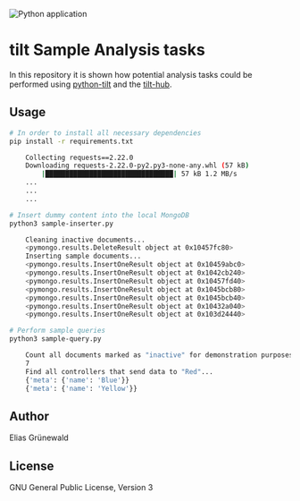 ![Python application](https://github.com/Transparency-Information-Language/tilt-sample-analysis/workflows/Python%20application/badge.svg)

# tilt Sample Analysis tasks
In this repository it is shown how potential analysis tasks could be performed using [python-tilt](https://github.com/Transparency-Information-Language/python-tilt) and the [tilt-hub](https://github.com/Transparency-Information-Language/tilt-hub).

## Usage

```bash
# In order to install all necessary dependencies
pip install -r requirements.txt

    Collecting requests==2.22.0
    Downloading requests-2.22.0-py2.py3-none-any.whl (57 kB)
        |████████████████████████████████| 57 kB 1.2 MB/s
    ...
    ...
    ...

# Insert dummy content into the local MongoDB
python3 sample-inserter.py

    Cleaning inactive documents...
    <pymongo.results.DeleteResult object at 0x10457fc80>
    Inserting sample documents...
    <pymongo.results.InsertOneResult object at 0x10459abc0>
    <pymongo.results.InsertOneResult object at 0x1042cb240>
    <pymongo.results.InsertOneResult object at 0x10457fd40>
    <pymongo.results.InsertOneResult object at 0x1045bcb80>
    <pymongo.results.InsertOneResult object at 0x1045bcb40>
    <pymongo.results.InsertOneResult object at 0x10432a040>
    <pymongo.results.InsertOneResult object at 0x103d24440>

# Perform sample queries 
python3 sample-query.py

    Count all documents marked as "inactive" for demonstration purposes...
    7
    Find all controllers that send data to "Red"...
    {'meta': {'name': 'Blue'}}
    {'meta': {'name': 'Yellow'}}
````

## Author
Elias Grünewald

## License
GNU General Public License, Version 3

